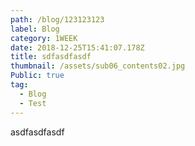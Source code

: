 ```yaml
---
path: /blog/123123123
label: Blog
category: 1WEEK
date: 2018-12-25T15:41:07.178Z
title: sdfasdfasdf
thumbnail: /assets/sub06_contents02.jpg
Public: true
tag:
  - Blog
  - Test
---
```

asdfasdfasdf
